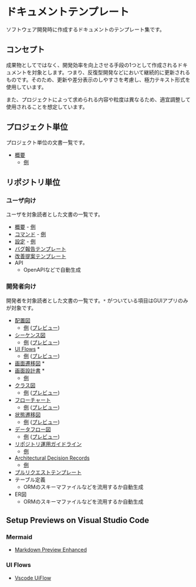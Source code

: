 # ドキュメントテンプレート

ソフトウェア開発時に作成するドキュメントのテンプレート集です。


## コンセプト

成果物としてではなく、開発効率を向上させる手段の1つとして作成されるドキュメントを対象とします。つまり、反復型開発などにおいて継続的に更新されるものです。そのため、更新や差分表示のしやすさを考慮し、極力テキスト形式を使用しています。

また、プロジェクトによって求められる内容や粒度は異なるため、適宜調整して使用されることを想定しています。


## プロジェクト単位

プロジェクト単位の文書一覧です。

- [概要](sample_project/overview.md.tpl)
    - [例](sample_project/overview.example.md)


## リポジトリ単位

### ユーザ向け

ユーザを対象読者とした文書の一覧です。

- [概要](sample_repo/README.md.tpl) - [例](sample_repo/README.example.md)
- [コマンド](sample_repo/doc/user/Command.md.tpl) - [例](sample_repo/doc/user/Command.example.md)
- [設定](sample_repo/doc/user/Configuration.md.tpl) - [例](sample_repo/doc/user/Configuration.example.md)
- [バグ報告テンプレート](sample_repo/.github/ISSUE_TEMPLATE/bug_report.md.tpl)
- [改善提案テンプレート](sample_repo/.github/ISSUE_TEMPLATE/feature_request.md.tpl)
- API
    - OpenAPIなどで自動生成


### 開発者向け

開発者を対象読者とした文書の一覧です。`*` がついている項目はGUIアプリのみが対象です。

- [配置図](sample_repo/doc/dev/DeploymentDiagram.md.tpl)
    - [例](sample_repo/doc/dev/DeploymentDiagram.example.md) ([プレビュー](sample_repo/doc/dev/_previews/DeploymentDiagram.png))
- [シーケンス図](sample_repo/doc/dev/SequenceDiagram.md.tpl)
    - [例](sample_repo/doc/dev/SequenceDiagram.example.md) ([プレビュー](sample_repo/doc/dev/_previews/SequenceDiagram.png))
- [UI Flows](sample_repo/doc/dev/UIFlows.uif.tpl) *
    - [例](sample_repo/doc/dev/UIFlows.example.uif) ([プレビュー](sample_repo/doc/dev/_previews/UIFlows.png)) 
- [画面遷移図](sample_repo/doc/dev/ScreenTransitionDiagram.example.png) *
- [画面設計書](sample_repo/doc/dev/ScreenDesign.md.tpl) *
    - [例](sample_repo/doc/dev/ScreenDesign.example.md)
- [クラス図](sample_repo/doc/dev/ClassDiagram.md.tpl)
    - [例](sample_repo/doc/dev/ClassDiagram.example.md) ([プレビュー](sample_repo/doc/dev/_previews/ClassDiagram.png))
- [フローチャート](sample_repo/doc/dev/Flowchart.md.tpl)
    - [例](sample_repo/doc/dev/Flowchart.example.md) ([プレビュー](sample_repo/doc/dev/_previews/Flowchart.png))
- [状態遷移図](sample_repo/doc/dev/StateTransitionDiagram.md.tpl)
    - [例](sample_repo/doc/dev/StateTransitionDiagram.example.md) ([プレビュー](sample_repo/doc/dev/_previews/StateTransitionDiagram.png))
- [データフロー図](sample_repo/doc/dev/DataFlowDiagram.md.tpl)
    - [例](sample_repo/doc/dev/DataFlowDiagram.example.md) ([プレビュー](sample_repo/doc/dev/_previews/DataFlowDiagram.png))
- [リポジトリ運用ガイドライン](sample_repo/CONTRIBUTING.md.tpl)
    - [例](sample_repo/CONTRIBUTING.example.md)
- [Architectural Decision Records](sample_repo/doc/dev/adr/0001-record-adr.md.tpl)
    - [例](sample_repo/doc/dev/adr/0001-record-adr.example.md)
- [プルリクエストテンプレート](sample_repo/.github/PULL_REQUEST_TEMPLATE.md.tpl)
- テーブル定義
    - ORMのスキーマファイルなどを流用するか自動生成
- ER図
    - ORMのスキーマファイルなどを流用するか自動生成


## Setup Previews on Visual Studio Code

### Mermaid

- [Markdown Preview Enhanced](https://marketplace.visualstudio.com/items?itemName=shd101wyy.markdown-preview-enhanced)


### UI Flows

- [Vscode UiFlow](https://marketplace.visualstudio.com/items?itemName=kexi.vscode-uiflow)
